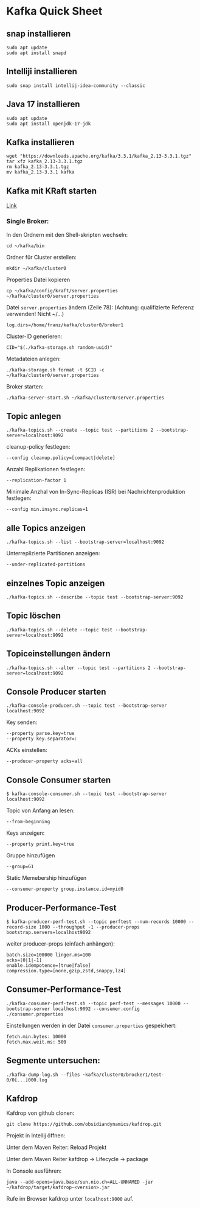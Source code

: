 # Kafka Quick Sheet

## snap installieren


```
sudo apt update
sudo apt install snapd
```



## Intelliji installieren


```
sudo snap install intellij-idea-community --classic
```

## Java 17 installieren


```
sudo apt update
sudo apt install openjdk-17-jdk
```



## Kafka installieren


```
wget "https://downloads.apache.org/kafka/3.3.1/kafka_2.13-3.3.1.tgz"
tar xfz kafka_2.13-3.3.1.tgz
rm kafka_2.13-3.3.1.tgz
mv kafka_2.13-3.3.1 kafka
```



## Kafka mit KRaft starten

[Link](https://kafka.apache.org/quickstart#quickstart_startserver)


### Single Broker:

In den Ordnern mit den Shell-skripten wechseln:


```
cd ~/kafka/bin
```

Ordner für Cluster erstellen:


```
mkdir ~/kafka/cluster0
```


Properties Datei kopieren


```
cp ~/kafka/config/kraft/server.properties ~/kafka/cluster0/server.properties
```


Datei `server.properties` ändern (Zeile 78): (Achtung: qualifizierte Referenz verwenden! Nicht ~/…)


```
log.dirs=/home/franz/kafka/cluster0/broker1
```


Cluster-ID generieren:


```
CID="$(./kafka-storage.sh random-uuid)"
```


Metadateien anlegen:


```
./kafka-storage.sh format -t $CID -c ~/kafka/cluster0/server.properties
```


Broker starten:


```
./kafka-server-start.sh ~/kafka/cluster0/server.properties
```



## Topic anlegen


```
./kafka-topics.sh --create --topic test --partitions 2 --bootstrap-server=localhost:9092 
```


cleanup-policy festlegen:


```
--config cleanup.policy=[compact|delete]
```
Anzahl Replikationen festlegen:

```
--replication-factor 1
```
Minimale Anzhal von In-Sync-Replicas (ISR) bei Nachrichtenproduktion festlegen:
```
--config min.insync.replicas=1
```


## alle Topics anzeigen


```
./kafka-topics.sh --list --bootstrap-server=localhost:9092
```


Unterreplizierte Partitionen anzeigen:


```
--under-replicated-partitions
```



## einzelnes Topic anzeigen


```
./kafka-topics.sh --describe --topic test --bootstrap-server:9092
```



## Topic löschen


```
./kafka-topics.sh --delete --topic test --bootstrap-server=localhost:9092
```



## Topiceinstellungen ändern


```
./kafka-topics.sh --alter --topic test --partitions 2 --bootstrap-server=localhost:9092
```



## Console Producer starten


```
./kafka-console-producer.sh --topic test --bootstrap-server localhost:9092
```


Key senden:


```
--property parse.key=true
--property key.separator=:
```


ACKs einstellen:


```
--producer-property acks=all
```



## Console Consumer starten


```
$ kafka-console-consumer.sh --topic test --bootstrap-server localhost:9092
```


Topic von Anfang an lesen:


```
--from-beginning
```


Keys anzeigen:


```
--property print.key=true
```


Gruppe hinzufügen


```
--group=G1
```


Static Memebership hinzufügen


```
--consumer-property group.instance.id=myid0
```



## Producer-Performance-Test


```
$ kafka-producer-perf-test.sh --topic perftest --num-records 10000 --record-size 1000 --throughput -1 --producer-props bootstrap.servers=localhost9092
```


weiter producer-props (einfach anhängen):


```
batch.size=100000 linger.ms=100
acks=[0|1|-1]
enable.idempotence=[true|false]
compression.type=[none,gzip,zstd,snappy,lz4]
```



## Consumer-Performance-Test


```
./kafka-consumer-perf-test.sh --topic perf-test --messages 10000 --bootstrap-server localhost:9092 --consumer.config ./consumer.properties
```


Einstellungen werden in der Datei `consumer.properties` gespeichert:


```
fetch.min.bytes: 10000
fetch.max.weit.ms: 500
```



## Segmente untersuchen:


```
./kafka-dump-log.sh --files ~kafka/cluster0/brocker1/test-0/0[...]000.log
```



## Kafdrop

Kafdrop von github clonen:


```
git clone https://github.com/obsidiandynamics/kafdrop.git
```


Projekt in Intellij öffnen:

Unter dem Maven Reiter: Reload Projekt

Unter dem Maven Reiter kafdrop → Lifecycle → package

In Console ausführen:


```
java --add-opens=java.base/sun.nio.ch=ALL-UNNAMED -jar ~/kafdrop/target/kafdrop-<version>.jar
```

Rufe im Browser kafdrop unter `localhost:9000` auf.
